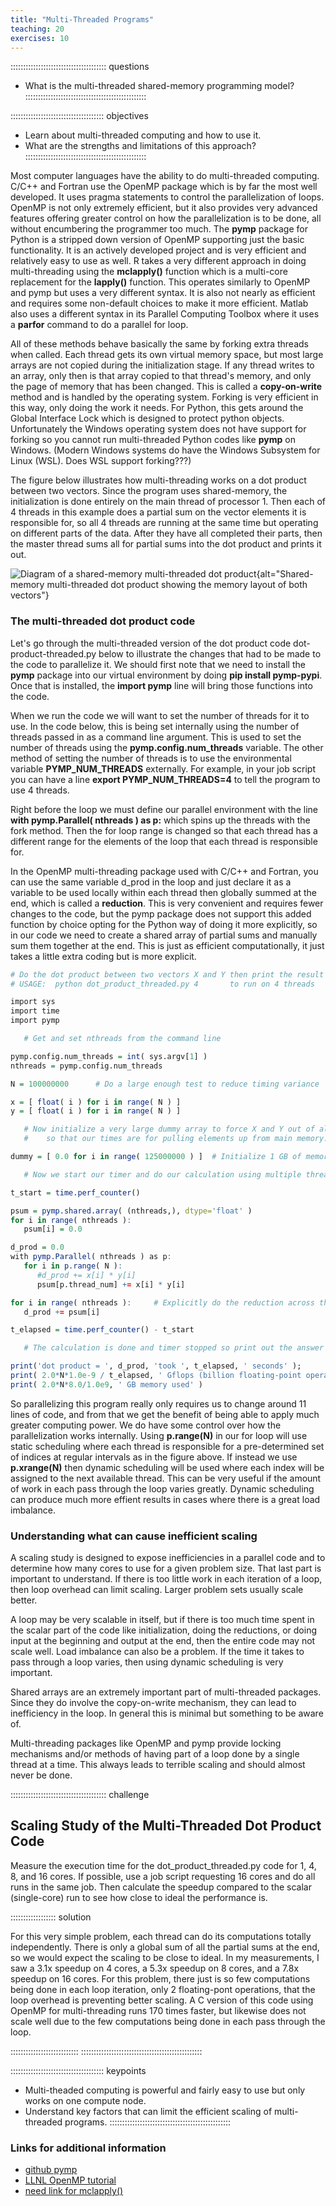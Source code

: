 ```yaml
---
title: "Multi-Threaded Programs"
teaching: 20
exercises: 10
---
```


:::::::::::::::::::::::::::::::::::::: questions
- What is the multi-threaded shared-memory programming model?
::::::::::::::::::::::::::::::::::::::::::::::::

::::::::::::::::::::::::::::::::::::: objectives
- Learn about multi-threaded computing and how to use it.
- What are the strengths and limitations of this approach?
::::::::::::::::::::::::::::::::::::::::::::::::


Most computer languages have the ability to do multi-threaded computing.
C/C++ and Fortran use the OpenMP package which is by far the most well
developed.
It uses pragma statements to control the parallelization of loops.
OpenMP is not only extremely efficient, but it also provides very advanced
features offering greater control on how the parallelization is to be done,
all without encumbering the programmer too much.
The **pymp** package for Python is a stripped down version of OpenMP supporting
just the basic functionality.  It is an actively developed project
and is very efficient and relatively easy to use as well.
R takes a very different approach in doing multi-threading using the
**mclapply()** function which is a multi-core replacement for the 
**lapply()** function.
This operates similarly to OpenMP and pymp but uses a very different syntax.
It is also not nearly as efficient and requires some non-default choices to
make it more efficient.
Matlab also uses a different syntax in its Parallel Computing Toolbox
where it uses a **parfor** command to do a parallel for loop.

All of these methods behave basically the same by forking extra threads
when called.
Each thread gets its own virtual memory space, but most large arrays are
not copied during the initialization stage.
If any thread writes to an array, only then is that array copied to that
thread's memory, and only the page of memory that has been changed.
This is called a **copy-on-write** method and is handled by the operating
system.
Forking is very efficient in this way, only doing the work it needs.
For Python, this gets around the Global Interface Lock which is designed
to protect python objects.
Unfortunately the Windows operating system does not have support for forking
so you cannot run multi-threaded Python codes like **pymp** on Windows.
(Modern Windows systems do have the Windows Subsystem for Linux (WSL).
Does WSL support forking???)

The figure below illustrates how multi-threading works on a
dot product between two vectors.  Since the program uses shared-memory,
the initialization is done entirely on the main thread of processor 1.
Then each of 4 threads in this example does a partial sum on the
vector elements it is responsible for, so all 4 threads are running
at the same time but operating on different parts of the data.
After they have all completed their parts, then the master thread
sums all for partial sums into the dot product and prints it out.

![Diagram of a shared-memory multi-threaded dot product](fig/multi-threaded-dot-product-0.jpg ){alt="Shared-memory multi-threaded dot product showing the memory layout of both vectors"}

### The multi-threaded dot product code

Let's go through the multi-threaded version of the dot product code
dot-product-threaded.py below to illustrate the changes that had to be
made to the code to parallelize it.
We should first note that we need to install the **pymp** package into
our virtual environment by doing **pip install pymp-pypi**.
Once that is installed, the **import pymp** line will bring those functions
into the code.

When we run the code we will want to set the number of threads for it to use.
In the code below, this is being set internally using the number of threads
passed in as a command line argument.
This is used to set the number of threads using the **pymp.config.num_threads**
variable.
The other method of setting the number of threads is to use the environmental
variable **PYMP_NUM_THREADS** externally.  For example, in your job script
you can have a line **export PYMP_NUM_THREADS=4** to tell the program to use
4 threads.

Right before the loop we must define our parallel environment with the
line **with pymp.Parallel( nthreads ) as p:** which
spins up the threads with the fork method.
Then the for loop range is changed so that each thread has a different range
for the elements of the loop that each thread is responsible for.

In the OpenMP multi-threading package used with C/C++ and Fortran, you
can use the same variable d_prod in the loop and just declare it as a 
variable to be used locally within each thread then globally summed at
the end, which is called a **reduction**.
This is very convenient and requires fewer changes to the code, but the
pymp package does not support this added function by choice opting for
the Python way of doing it more explicitly, so in our code we need
to create a shared array of partial sums and manually sum them together
at the end.  This is just as efficient computationally, it just takes a
little extra coding but is more explicit.

```r
# Do the dot product between two vectors X and Y then print the result
# USAGE:  python dot_product_threaded.py 4       to run on 4 threads

import sys
import time
import pymp

   # Get and set nthreads from the command line

pymp.config.num_threads = int( sys.argv[1] )
nthreads = pymp.config.num_threads

N = 100000000      # Do a large enough test to reduce timing variance

x = [ float( i ) for i in range( N ) ]
y = [ float( i ) for i in range( N ) ]

   # Now initialize a very large dummy array to force X and Y out of all levels of cache
   #    so that our times are for pulling elements up from main memory.

dummy = [ 0.0 for i in range( 125000000 ) ]  # Initialize 1 GB of memory

   # Now we start our timer and do our calculation using multiple threads

t_start = time.perf_counter()

psum = pymp.shared.array( (nthreads,), dtype='float' )
for i in range( nthreads ):
   psum[i] = 0.0

d_prod = 0.0
with pymp.Parallel( nthreads ) as p:
   for i in p.range( N ):
      #d_prod += x[i] * y[i]
      psum[p.thread_num] += x[i] * y[i]

for i in range( nthreads ):     # Explicitly do the reduction across threads
   d_prod += psum[i]

t_elapsed = time.perf_counter() - t_start

   # The calculation is done and timer stopped so print out the answer

print('dot product = ', d_prod, 'took ', t_elapsed, ' seconds' );
print( 2.0*N*1.0e-9 / t_elapsed, ' Gflops (billion floating-point operations per second)')
print( 2.0*N*8.0/1.0e9, ' GB memory used' )
```

So parallelizing this program really only requires us to change around 11 lines
of code, and from that we get the benefit of being able to apply much greater
computing power.
We do have some control over how the parallelization works internally.
Using **p.range(N)** in our for loop will use static scheduling
where each thread is responsible for a pre-determined set of indices
at regular intervals as in the figure above.
If instead we use **p.xrange(N)** then dynamic scheduling will be used
where each index will be assigned to the next available thread.
This can be very useful if the amount of work in each pass through the loop
varies greatly.
Dynamic scheduling can produce much more effient results in cases where there
is a great load imbalance.

### Understanding what can cause inefficient scaling

A scaling study is designed to expose inefficiencies in a parallel code 
and to determine how many cores to use for a given problem size.
That last part is important to understand.
If there is too little work in each iteration of a loop, then loop overhead
can limit scaling.  Larger problem sets usually scale better.

A loop may be very scalable in itself, but if there is too much time spent
in the scalar part of the code like initialization, doing the reductions,
or doing input at the beginning and output at the end, then the entire code
may not scale well.
Load imbalance can also be a problem.
If the time it takes to pass through a loop varies, then using dynamic scheduling
is very important.

Shared arrays are an extremely important part of multi-threaded packages.
Since they do involve the copy-on-write mechanism, they can lead to 
inefficiency in the loop.
In general this is minimal but something to be aware of.

Multi-threading packages like OpenMP and pymp provide locking mechanisms and/or
methods of having part of a loop done by a single thread at a time.
This always leads to terrible scaling and should almost never be done.

:::::::::::::::::::::::::::::::::::::: challenge

## Scaling Study of the Multi-Threaded Dot Product Code
Measure the execution time for the dot_product_threaded.py code
for 1, 4, 8, and 16 cores.  If possible, use a job script
requesting 16 cores and do all runs in the same job.
Then calculate the speedup compared to the scalar (single-core)
run to see how close to ideal the performance is.

:::::::::::::::::: solution

For this very simple problem, each thread can do its computations
totally independently.  There is only a global sum of all the
partial sums at the end, so we would expect the scaling to be
close to ideal.
In my measurements, I saw a 3.1x speedup on 4 cores, a 5.3x
speedup on 8 cores, and a 7.8x speedup on 16 cores.
For this problem, there just is so few computations being done
in each loop iteration, only 2 floating-pont operations, that the
loop overhead is preventing better scaling.
A C version of this code using OpenMP for multi-threading runs
170 times faster, but likewise does not scale well due to the
few computations being done in each pass through the loop.

:::::::::::::::::::::::::::
::::::::::::::::::::::::::::::::::::::::::::::::


::::::::::::::::::::::::::::::::::::: keypoints
- Multi-theaded computing is powerful and fairly easy to use but only works on one compute node.
- Understand key factors that can limit the efficient scaling of multi-threaded programs.
::::::::::::::::::::::::::::::::::::::::::::::::

### Links for additional information

* [github pymp](https://github.com/classner/pymp)
* [LLNL OpenMP tutorial](https://hpc-tutorials.llnl.gov/openmp/)
* [need link for mclapply()]()

